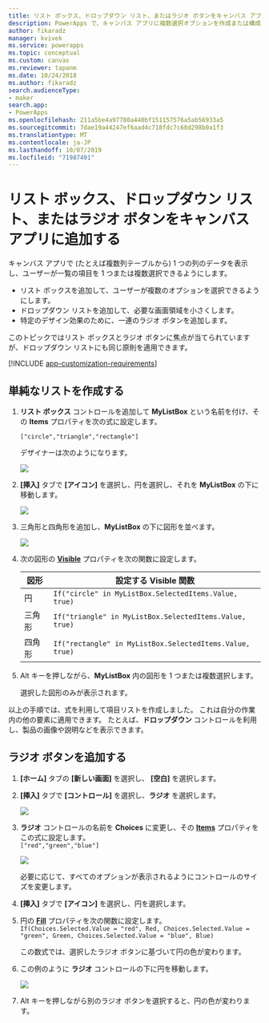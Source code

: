 ```yaml
---
title: リスト ボックス、ドロップダウン リスト、またはラジオ ボタンをキャンバス アプリに追加する | Microsoft Docs
description: PowerApps で、キャンバス アプリに複数選択オプションを作成または構成する
author: fikaradz
manager: kvivek
ms.service: powerapps
ms.topic: conceptual
ms.custom: canvas
ms.reviewer: tapanm
ms.date: 10/24/2018
ms.author: fikaradz
search.audienceType:
- maker
search.app:
- PowerApps
ms.openlocfilehash: 211a5be4a97780a440bf151157576a5ab56933a5
ms.sourcegitcommit: 7dae19a44247ef6aad4c718fdc7c68d298b0a1f3
ms.translationtype: MT
ms.contentlocale: ja-JP
ms.lasthandoff: 10/07/2019
ms.locfileid: "71987491"
---
```

# <a name="add-a-list-box-a-drop-down-list-or-radio-buttons-to-a-canvas-app"></a>リスト ボックス、ドロップダウン リスト、またはラジオ ボタンをキャンバス アプリに追加する

キャンバス アプリで (たとえば複数列テーブルから) 1 つの列のデータを表示し、ユーザーが一覧の項目を 1 つまたは複数選択できるようにします。

- リスト ボックスを追加して、ユーザーが複数のオプションを選択できるようにします。
- ドロップダウン リストを追加して、必要な画面領域を小さくします。
- 特定のデザイン効果のために、一連のラジオ ボタンを追加します。

このトピックではリスト ボックスとラジオ ボタンに焦点が当てられていますが、ドロップダウン リストにも同じ原則を適用できます。

[!INCLUDE [app-customization-requirements](../../includes/app-customization-requirements.md)]

## <a name="create-a-simple-list"></a>単純なリストを作成する

1. **リスト ボックス** コントロールを追加して **MyListBox** という名前を付け、その **Items** プロパティを次の式に設定します。

    ```["circle","triangle","rectangle"]```  <br/>

    デザイナーは次のようになります。

    ![][4]

4. **[挿入]** タブで **[アイコン]** を選択し、円を選択し、それを **MyListBox** の下に移動します。

    ![][5]  

5. 三角形と四角形を追加し、**MyListBox** の下に図形を並べます。

    ![][6]  

6. 次の図形の **[Visible](controls/properties-core.md)** プロパティを次の関数に設定します。  

   | 図形 | 設定する Visible 関数 |
   | --- | --- |
   | 円 |```If("circle" in MyListBox.SelectedItems.Value, true)``` |
   | 三角形 |```If("triangle" in MyListBox.SelectedItems.Value, true)``` |
   | 四角形 |```If("rectangle" in MyListBox.SelectedItems.Value, true)``` |

7. Alt キーを押しながら、**MyListBox** 内の図形を 1 つまたは複数選択します。

    選択した図形のみが表示されます。

以上の手順では、式を利用して項目リストを作成しました。 これは自分の作業内の他の要素に適用できます。 たとえば、**ドロップダウン** コントロールを利用し、製品の画像や説明などを表示できます。

## <a name="add-radio-buttons"></a>ラジオ ボタンを追加する
1. **[ホーム]** タブの **[新しい画面]** を選択し、 **[空白]** を選択します。

2. **[挿入]** タブで **[コントロール]** を選択し、**ラジオ** を選択します。

    ![][10]  

3. **ラジオ** コントロールの名前を **Choices** に変更し、その **[Items](controls/properties-core.md)** プロパティをこの式に設定します。  
   ```["red","green","blue"]```  <br/>

    ![][12]  

    必要に応じて、すべてのオプションが表示されるようにコントロールのサイズを変更します。

4. **[挿入]** タブで **[アイコン]** を選択し、円を選択します。

5. 円の **[Fill](controls/properties-color-border.md)** プロパティを次の関数に設定します。  
   ```If(Choices.Selected.Value = "red", Red, Choices.Selected.Value = "green", Green, Choices.Selected.Value = "blue", Blue)```  

    この数式では、選択したラジオ ボタンに基づいて円の色が変わります。

6. この例のように **ラジオ** コントロールの下に円を移動します。

    ![][14]  

7. Alt キーを押しながら別のラジオ ボタンを選択すると、円の色が変わります。

[1]: ./media/add-list-box-drop-down-list-radio-button/preview.png
[2]: ./media/add-list-box-drop-down-list-radio-button/listbox.png
[3]: ./media/add-list-box-drop-down-list-radio-button/renamelistbox.png
[4]: ./media/add-list-box-drop-down-list-radio-button/itemslistbox.png
[5]: ./media/add-list-box-drop-down-list-radio-button/circle.png
[6]: ./media/add-list-box-drop-down-list-radio-button/allshapes.png
[10]: ./media/add-list-box-drop-down-list-radio-button/radiobutton.png
[12]: ./media/add-list-box-drop-down-list-radio-button/itemsradio.png
[14]: ./media/add-list-box-drop-down-list-radio-button/radiocircle.png
[15]: ./media/add-list-box-drop-down-list-radio-button/dropdown.png

